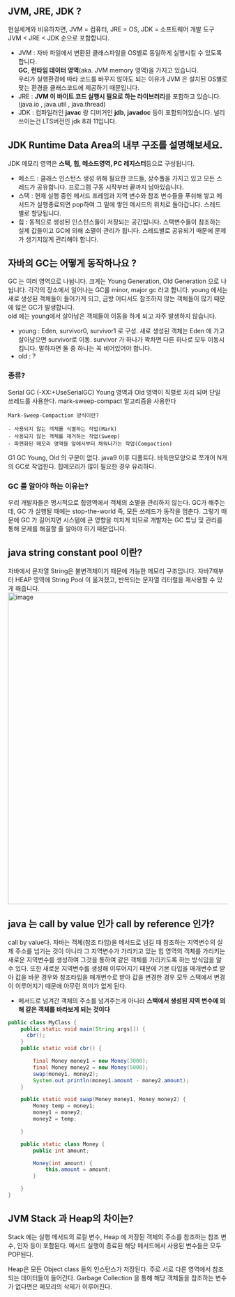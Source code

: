 ## JVM, JRE, JDK ?

현실세계와 비유하자면, JVM = 컴퓨터, JRE = OS, JDK = 소프트웨어 개발 도구  
JVM < JRE < JDK 순으로 포함합니다.  

- JVM : 자바 파일에서 변환된 클래스파일을 OS별로 동일하게 실행시킬 수 있도록 합니다.  
  **GC**, **런타임 데이터 영역**(aka. JVM memory 영역)을 가지고 있습니다.  
  우리가 실행환경에 따라 코드를 바꾸지 않아도 되는 이유가 JVM 은 설치된 OS별로 맞는 환경을 클래스코드에 제공하기 때문입니다.  
- JRE : **JVM 이 바이트 코드 실행시 필요로 하는 라이브러리**를 포함하고 있습니다. (java.io , java.util , java.thread)  
- JDK : 컴파일러인 **javac** 랑 디버거인 **jdb**, **javadoc** 등이 포함되어있습니다. 널리 쓰이는건 LTS버전인 jdk 8과 11입니다. 

## JDK Runtime Data Area의 내부 구조를 설명해보세요.
JDK 메모리 영역은 **스택, 힙, 메소드영역, PC 레지스터**등으로 구성됩니다.

- 메소드 : 클래스 인스턴스 생성 위해 필요한 코드들, 상수풀을 가지고 있고 모든 스레드가 공유합니다. 프로그램 구동 시작부터 끝까지 남아있습니다.
- 스택 : 현재 실행 중인 메서드 프레임과 지역 변수와 참조 변수들을 푸쉬해 쌓고 메서드가 실행종료되면 pop하여 그 밑에 쌓인 메서드의 위치로 돌아갑니다. 스레드 별로 할당됩니다.
- 힙 : 동적으로 생성된 인스턴스들이 저장되는 공간입니다. 스택변수들이 참조하는 실제 값들이고 GC에 의해 소멸이 관리가 됩니다. 스레드별로 공유되기 때문에 문제가 생기지않게 관리해야 합니다.

## 자바의 GC는 어떻게 동작하나요 ?
GC 는 여러 영역으로 나뉩니다. 크게는 Young Generation, Old Generation 으로 나뉩니다. 각각의 장소에서 일어나는 GC를 minor, major gc 라고 합니다.
young 에서는 새로 생성된 객체들이 들어가게 되고, 금방 어디서도 참조하지 않는 객체들이 많기 때문에 많은 GC가 발생합니다.  
old 에는 young에서 살아남은 객체들이 이동을 하게 되고 자주 발생하지 않습니다. 
- young : Eden, survivor0, survivor1 로 구성. 새로 생성된 객체는 Eden 에 가고 살아남으면 survivor로 이동. survivor 가 하나가 꽉차면 다른 하나로
모두 이동시킵니다. 말하자면 둘 중 하나는 꼭 비어있어야 합니다.
- old : ?

### 종류?
Serial GC (-XX:+UseSerialGC)
Young 영역과 Old 영역이 직렬로 처리 되며 단일 쓰레드를 사용한다.
mark-sweep-compact 알고리즘을 사용한다
```
Mark-Sweep-Compaction 방식이란?

- 사용되지 않는 객체를 식별하는 작업(Mark)
- 사용되지 않는 객체를 제거하는 작업(Sweep)
- 파편화된 메모리 영역을 앞에서부터 채워나가는 작업(Compaction)
```
G1 GC
Young, Old 의 구분이 없다. java9 이후 디폴트다. 바둑판모양으로 쪼개어 N개의 GC로 작업한다. 힙메모리가 많이 필요한 경우 유리하다.  


### GC 를 알아야 하는 이유는?
우리 개발자들은 명시적으로 힙영역에서 객체의 소멸을 관리하지 않는다. GC가 해주는데, GC 가 실행될 때에는 stop-the-world 즉, 모든 쓰레드가 동작을 멈춘다.
그렇기 때문에 GC 가 길어지면 시스템에 큰 영향을 끼치게 되므로 개발자는 GC 튜닝 및 관리를 통해 문제를 해결할 줄 알아야 하기 때문입니다.

## java string constant pool 이란?

자바에서 문자열 String은 불변객체이기 때문에 가능한 메모리 구조입니다. 자바7때부터 HEAP 영역에 String Pool 이 옮겨졌고, 반복되는 문자열 리터럴을 재사용할 수 있게 해줍니다.
<img width="715" alt="image" src="https://user-images.githubusercontent.com/40600306/163512842-f41dd875-1127-46b2-bc99-b5f3556ff648.png">


## java 는 call by value 인가 call by reference 인가?

call by value다. 
자바는 객체(참조 타입)을 메서드로 넘길 때 참조하는 지역변수의 실제 주소를 넘기는 것이 아니라 그 지역변수가 가리키고 있는 힙 영역의 객체를 가리키는 새로운 지역변수를 생성하여 
그것을 통하여 같은 객체를 가리키도록 하는 방식임을 알 수 있다.
또한 새로운 지역변수를 생성해 이루어지기 때문에 기본 타입을 매개변수로 받아 값을 바꾼 경우와 참조타입을 매개변수로 받아 값을 변경한 경우 모두 스택에서 변경이 이루어지기 때문에 아무런 의미가 없게 된다.

- 메서드로 넘겨간 객체의 주소를 넘겨주는게 아니라 **스택에서 생성된 지역 변수에 의해 같은 객체를 바라보게 되는 것이다**
```java
public class MyClass {
    public static void main(String args[]) {
      cbr();
    }
    public static void cbr() {

        final Money money1 = new Money(3000);
        final Money money2 = new Money(5000);
        swap(money1, money2);
        System.out.println(money1.amount - money2.amount);
    }

    public static void swap(Money money1, Money money2) {
        Money temp = money1;
        money1 = money2;
        money2 = temp;

    }

    public static class Money {
        public int amount;

        Money(int amount) {
            this.amount = amount;
        }

    }
}
```

## JVM Stack 과 Heap의 차이는?
Stack 에는 실행 메서드의 로컬 변수, Heap 에 저장된 객체의 주소를 참조하는 참조 변수, 인자 등이 포함된다.
메서드 실행이 종료된 해당 메서드에서 사용된 변수들은 모두 POP된다.
  
Heap은 모든 Object class 들의 인스턴스가 저장된다. 주로 서로 다른 영역에서 참조되는 데이터들이 들어간다.
Garbage Collection 을 통해 해당 객체들을 참조하는 변수가 없다면은 메모리의 삭제가 이루어진다.

  
